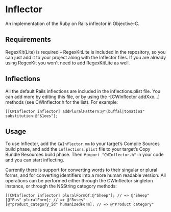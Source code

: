 # Inflector

An implementation of the Ruby on Rails inflector in Objective-C.

## Requirements

RegexKit(Lite) is required – RegexKitLite is included in the repository, so you can just add it to your project along with the Inflector files. If you are already using RegexKit you won't need to add RegexKitLite as well.

## Inflections

All the default Rails inflections are included in the inflections.plist file. You can add more by editing this file, or by using the -[CWInflector addXxx…] methods (see CWInflector.h for the list). For example:

	[[CWInflector inflector] addPluralPattern:@"(buffal|tomat)o$" substitution:@"$1oes"];

## Usage

To use Inflector, add the `CWInflector.mm` to your target’s Compile Sources build phase, and add the `inflections.plist` file to your target’s Copy Bundle Resources build phase. Then `#import "CWInflector.h"` in your code and you can start inflecting.

Currently there is support for converting words to their singular or plural forms, and for converting identifiers into a more human readable version. All operations can be performed either through the CWInflector singleton instance, or through the NSString category methods:

	[[CWInflector inflector] pluralFormOf:@"Sheep"]; // => @"Sheep"
	[@"Bus" pluralForm]; // => @"Buses"
	[@"product_category_id" humanizedForm]; // => @"Product category"
